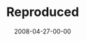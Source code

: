 ---
layout: message
category: message
series: "I AM..."
title: "Reproduced"
date: 2008-04-27-00-00
message_id: 495
description: "In this talk we hear about Crossroads' plans for multi-site locations and about the importance of reproducing and building into others."
video: "http://s3.amazonaws.com/crossroadsvideomessages/IAM-Reproduced.mp4"
video-duration: "42:07"
video-image: "http://s3.amazonaws.com/crossroads-media/images/legacy/content/iam-reproduced-still.jpg"
audio: "http://s3.amazonaws.com/crossroadsaudiomessages/I_AM_4_Reproduced_04-27-08_Tome_webaudio.mp3"
audio-duration: "35:40"
flag: "N"
---
